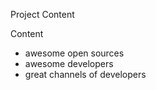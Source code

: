 Project Content

Content

- awesome open sources
- awesome developers
- great channels of developers


